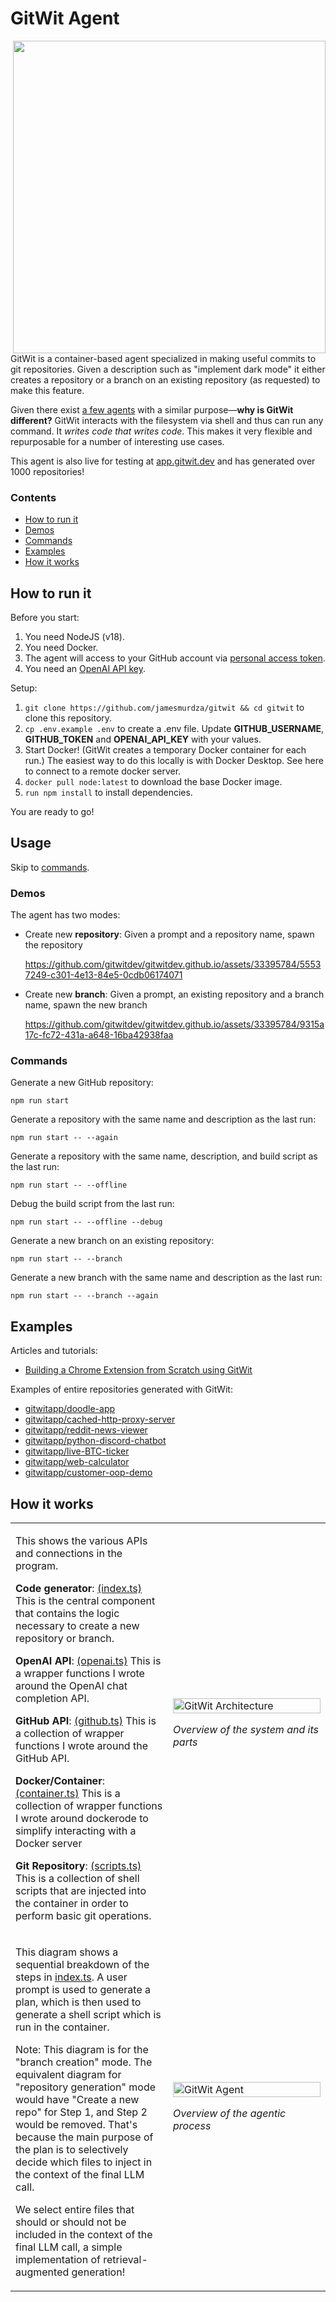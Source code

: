 # GitWit Agent
<img src="https://gitwitdev.github.io/images/gitwit-agent-overview.png" align="right" width="500" />

GitWit is a container-based agent specialized in making useful commits to git repositories. Given a description such as "implement dark mode" it either creates a repository or a branch on an existing repository (as requested) to make this feature.

Given there exist [a few agents](https://github.com/jamesmurdza/awesome-ai-devtools#pr-agents) with a similar purpose—**why is GitWit different?** GitWit interacts with the filesystem via shell and thus can run any command. It _writes code that writes code_. This makes it very flexible and repurposable for a number of interesting use cases.

This agent is also live for testing at [app.gitwit.dev](https://app.gitwit.dev) and has generated over 1000 repositories!

### Contents
- [How to run it](#how-to-run-it)
- [Demos](#demos)
- [Commands](#commands)
- [Examples](#examples)
- [How it works](#how-it-works)

## How to run it

Before you start:
1. You need NodeJS (v18).
2. You need Docker.
3. The agent will access to your GitHub account via [personal access token](https://github.com/settings/tokens).
4. You need an [OpenAI API key](https://platform.openai.com/account/api-keys).

Setup:
1. `git clone https://github.com/jamesmurdza/gitwit && cd gitwit` to clone this repository.
2. `cp .env.example .env` to create a .env file. Update **GITHUB_USERNAME**, **GITHUB_TOKEN** and **OPENAI_API_KEY** with your values.
3. Start Docker! (GitWit creates a temporary Docker container for each run.) The easiest way to do this locally is with Docker Desktop. See here to connect to a remote docker server.
4. `docker pull node:latest` to download the base Docker image.
5. `run npm install` to install dependencies.

You are ready to go!

## Usage

Skip to [commands](#commands).

### Demos

The agent has two modes:
- Create new **repository**: Given a prompt and a repository name, spawn the repository
  
  https://github.com/gitwitdev/gitwitdev.github.io/assets/33395784/55537249-c301-4e13-84e5-0cdb06174071

- Create new **branch**: Given a prompt, an existing repository and a branch name, spawn the new branch

  https://github.com/gitwitdev/gitwitdev.github.io/assets/33395784/9315a17c-fc72-431a-a648-16ba42938faa

### Commands

Generate a new GitHub repository:

`npm run start`

Generate a repository with the same name and description as the last run:

`npm run start -- --again`

Generate a repository with the same name, description, and build script as the last run:

`npm run start -- --offline`

Debug the build script from the last run:

`npm run start -- --offline --debug`

Generate a new branch on an existing repository:

`npm run start -- --branch`

Generate a new branch with the same name and description as the last run:

`npm run start -- --branch --again`

## Examples

Articles and tutorials:

- [Building a Chrome Extension from Scratch using GitWit](https://codesphere.com/articles/building-a-chrome-extension-using-gitwit)

Examples of entire repositories generated with GitWit:

- [gitwitapp/doodle-app](https://github.com/gitwitapp/doodle-app)
- [gitwitapp/cached-http-proxy-server](https://github.com/gitwitapp/cached-http-proxy-server)
- [gitwitapp/reddit-news-viewer](https://github.com/gitwitapp/reddit-news-viewer)
- [gitwitapp/python-discord-chatbot](https://github.com/gitwitapp/python-discord-chatbot)
- [gitwitapp/live-BTC-ticker](https://github.com/gitwitapp/live-BTC-ticker)
- [gitwitapp/web-calculator](https://github.com/gitwitapp/web-calculator)
- [gitwitapp/customer-oop-demo](https://github.com/gitwitapp/customer-oop-demo)

## How it works

<table>
  <tr>
    <td valign="top" width="50%">
      <p>
        This shows the various APIs and connections in the program.
      </p>
      <p>
        <strong>Code generator</strong>: <a href="index.ts">(index.ts)</a> This is the central component that contains the logic necessary to create a new repository or branch.
      </p>
      <p>
        <strong>OpenAI API</strong>: <a href="openai.ts">(openai.ts)</a> This is a wrapper functions I wrote around the OpenAI chat completion API.
      </p>
      <p>
        <strong>GitHub API</strong>: <a href="github.ts">(github.ts)</a> This is a collection of wrapper functions I wrote around the GitHub API.
      </p>
      <p>
        <strong>Docker/Container</strong>: <a href="container.ts">(container.ts)</a> This is a collection of wrapper functions I wrote around dockerode to simplify interacting with a Docker server
      </p>
      <p>
        <strong>Git Repository</strong>: <a href="scripts.ts">(scripts.ts)</a> This is a collection of shell scripts that are injected into the container in order to perform basic git operations.
      </p>
    </td>
    <td>
      <img src="https://gitwitdev.github.io/images/gitwit-agent-architecture.png" alt="GitWit Architecture" width="100%" />
<p><em>Overview of the system and its parts</em></p>
    </td>
  </tr>
  <tr>
    <td valign="top">
      <p>
        This diagram shows a sequential breakdown of the steps in <a href="index.ts">index.ts</a>. A user prompt is used to generate a plan, which is then used to generate a shell script which is run in the container.
      </p>
      <p>
        Note: This diagram is for the "branch creation" mode. The equivalent diagram for "repository generation" mode would have "Create a new repo" for Step 1, and Step 2 would be removed. That's because the main purpose of the plan is to selectively decide which files to inject in the context of the final LLM call.
      </p>
      <p>
        We select entire files that should or should not be included in the context of the final LLM call, a simple implementation of retrieval-augmented generation!
      </p>
    </td>
    <td>
      <img src="https://gitwitdev.github.io/images/gitwit-agent-algorithm.png" alt="GitWit Agent" width="100%" />
<p><em>Overview of the agentic process</em></p>
    </td>
  </tr>
</table>

